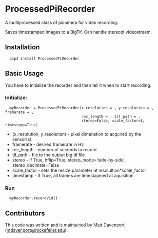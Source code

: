# ProcessedPiRecorder
A multiprocessed class of picamera for video recording.

Saves timestamped images to a BigTif. Can handle stereopi videostream.

## Installation

      pip3 install ProcessedPiRecorder

## Basic Usage
You have to initialize the recorder and then tell it when to start recording. 
### Initialize:

      myRecorder = ProcessedPiRecorder(x_resolution = , y_resolution = , framerate = , 
                                       rec_length = , tif_path = ,
                                       stereo=False, scale_factor=1, timestamp=True)
                                       
* (x_resolution, y_resolution) - pixel dimenstion to acquired by the sensor(s)
* framerate - desired framerate in Hz
* rec_length - number of seconds to record
* tif_path - file to the output big tif file
* stereo - if True, hflip=True, stereo_mode='side-by-side', stereo_decimate=False
* scale_factor - sets the resize parameter at resolultion*scale_factor
* timestamp - if True, all frames are timestapmed at aquisition

### Run

      myRecorder.recordVid()

## Contributors
This code was written and is maintained by [Matt Davenport](https://github.com/mattisabrat) (mdavenport@rockefeller.edu).
